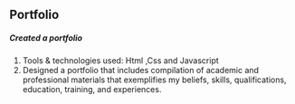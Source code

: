 <h2>Portfolio</h2>
<h5>Created a portfolio</h5>
<ol>
  <li>Tools & technologies used: Html ,Css and Javascript</li>
<li>Designed a portfolio that includes compilation of academic and professional materials that exemplifies my beliefs,
  skills, qualifications, education, training, and experiences.</li>
</ol>
